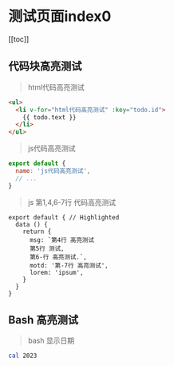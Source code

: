 # 测试页面index0
[[toc]]

## 代码块高亮测试
> html代码高亮测试

```html
<ul>
  <li v-for="html代码高亮测试" :key="todo.id">
    {{ todo.text }}
  </li>
</ul>
```

> js代码高亮测试

```js
export default {
  name: 'js代码高亮测试',
  // ...
}
```

> js 第1,4,6-7行 代码高亮测试

```js{1,4,6-7}
export default { // Highlighted
  data () {
    return {
      msg: `第4行 高亮测试
      第5行 测试,
      第6-行 高亮测试.`,
      motd: '第-7行 高亮测试',
      lorem: 'ipsum',
    }
  }
}
```

## Bash 高亮测试
> bash 显示日期

```bash
cal 2023
```
